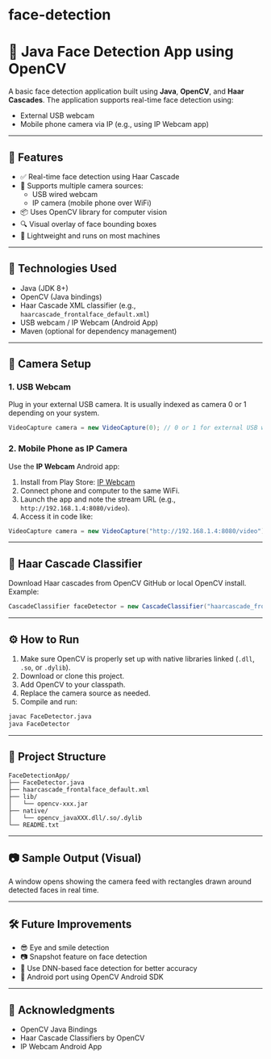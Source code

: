 # face-detection
# 👤 Java Face Detection App using OpenCV

A basic face detection application built using **Java**, **OpenCV**, and **Haar Cascades**. The application supports real-time face detection using:
- External USB webcam
- Mobile phone camera via IP (e.g., using IP Webcam app)

---

## 🚀 Features

- ✅ Real-time face detection using Haar Cascade
- 🎥 Supports multiple camera sources:
  - USB wired webcam
  - IP camera (mobile phone over WiFi)
- 📦 Uses OpenCV library for computer vision
- 🔍 Visual overlay of face bounding boxes
- 🔌 Lightweight and runs on most machines

---

## 🧰 Technologies Used

- Java (JDK 8+)
- OpenCV (Java bindings)
- Haar Cascade XML classifier (e.g., `haarcascade_frontalface_default.xml`)
- USB webcam / IP Webcam (Android App)
- Maven (optional for dependency management)

---

## 📸 Camera Setup

### 1. USB Webcam
Plug in your external USB camera. It is usually indexed as camera 0 or 1 depending on your system.

```java
VideoCapture camera = new VideoCapture(0); // 0 or 1 for external USB webcam
```

### 2. Mobile Phone as IP Camera
Use the **IP Webcam** Android app:
1. Install from Play Store: [IP Webcam](https://play.google.com/store/apps/details?id=com.pas.webcam)
2. Connect phone and computer to the same WiFi.
3. Launch the app and note the stream URL (e.g., `http://192.168.1.4:8080/video`).
4. Access it in code like:
```java
VideoCapture camera = new VideoCapture("http://192.168.1.4:8080/video");
```

---

## 🧪 Haar Cascade Classifier

Download Haar cascades from OpenCV GitHub or local OpenCV install. Example:
```java
CascadeClassifier faceDetector = new CascadeClassifier("haarcascade_frontalface_default.xml");
```

---

## ⚙️ How to Run

1. Make sure OpenCV is properly set up with native libraries linked (`.dll`, `.so`, or `.dylib`).
2. Download or clone this project.
3. Add OpenCV to your classpath.
4. Replace the camera source as needed.
5. Compile and run:
```bash
javac FaceDetector.java
java FaceDetector
```

---

## 📁 Project Structure

```
FaceDetectionApp/
├── FaceDetector.java
├── haarcascade_frontalface_default.xml
├── lib/
│   └── opencv-xxx.jar
├── native/
│   └── opencv_javaXXX.dll/.so/.dylib
└── README.txt
```

---

## 📷 Sample Output (Visual)

A window opens showing the camera feed with rectangles drawn around detected faces in real time.

---

## 🛠 Future Improvements

- 😎 Eye and smile detection
- 📷 Snapshot feature on face detection
- 🧠 Use DNN-based face detection for better accuracy
- 📱 Android port using OpenCV Android SDK

---

## 🙏 Acknowledgments

- OpenCV Java Bindings
- Haar Cascade Classifiers by OpenCV
- IP Webcam Android App
